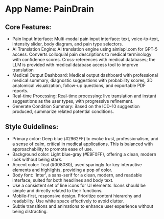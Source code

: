 # **App Name**: PainDrain

## Core Features:

- Pain Input Interface: Multi-modal pain input interface: text, voice-to-text, intensity slider, body diagram, and pain type selectors.
- AI Translation Engine: AI translation engine using aimlapi.com for GPT-5 access. Converts colloquial pain descriptions to medical terminology with confidence scores. Cross-references with medical databases; the LLM is provided with medical database access tool to improve translation
- Medical Output Dashboard: Medical output dashboard with professional medical summary, diagnostic suggestions with probability scores, 3D anatomical visualization, follow-up questions, and exportable PDF reports.
- Real-time Processing: Real-time processing: live translation and instant suggestions as the user types, with progressive refinement.
- Generate Condition Summary: Based on the ICD-10 suggestion produced, summarize related potential conditions.

## Style Guidelines:

- Primary color: Deep blue (#2962FF) to evoke trust, professionalism, and a sense of calm, critical in medical applications. This is balanced with approachability to promote ease of use.
- Background color: Light blue-gray (#E9F0FF), offering a clean, modern look without being stark.
- Accent color: Teal (#008080), used sparingly for key interactive elements and highlights, providing a pop of color.
- Body font: 'Inter', a sans-serif for a clean, modern, and readable interface, suited for both headlines and body text. 
- Use a consistent set of line icons for UI elements. Icons should be simple and directly related to their functions.
- Mobile-first, responsive design. Prioritize content hierarchy and readability. Use white space effectively to avoid clutter.
- Subtle transitions and animations to enhance user experience without being distracting.